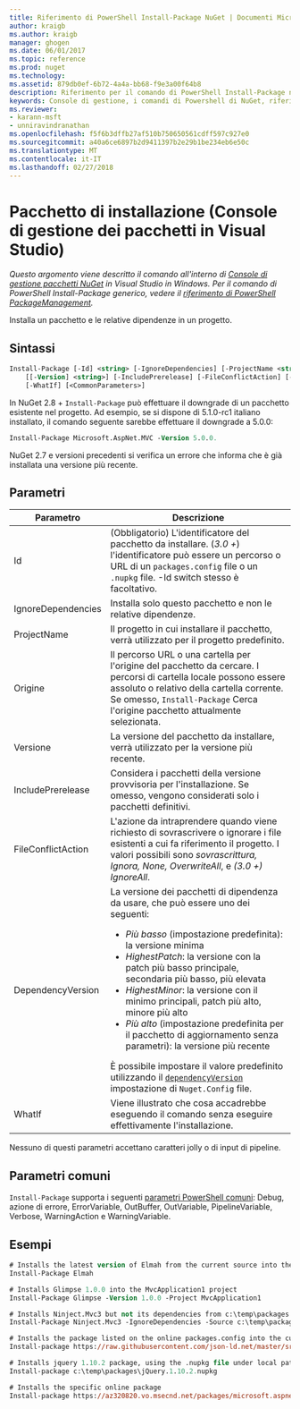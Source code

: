 ```yaml
---
title: Riferimento di PowerShell Install-Package NuGet | Documenti Microsoft
author: kraigb
ms.author: kraigb
manager: ghogen
ms.date: 06/01/2017
ms.topic: reference
ms.prod: nuget
ms.technology: 
ms.assetid: 879db0ef-6b72-4a4a-bb68-f9e3a00f64b8
description: Riferimento per il comando di PowerShell Install-Package nella Console di gestione pacchetti NuGet in Visual Studio.
keywords: Console di gestione, i comandi di Powershell di NuGet, riferimento di Powershell di NuGet, pacchetto di installazione del pacchetto NuGet
ms.reviewer:
- karann-msft
- unniravindranathan
ms.openlocfilehash: f5f6b3dffb27af510b750650561cdff597c927e0
ms.sourcegitcommit: a40a6ce6897b2d9411397b2e29b1be234eb6e50c
ms.translationtype: MT
ms.contentlocale: it-IT
ms.lasthandoff: 02/27/2018
---
```

# <a name="install-package-package-manager-console-in-visual-studio"></a>Pacchetto di installazione (Console di gestione dei pacchetti in Visual Studio)

*Questo argomento viene descritto il comando all'interno di [Console di gestione pacchetti NuGet](package-manager-console.md) in Visual Studio in Windows. Per il comando di PowerShell Install-Package generico, vedere il [riferimento di PowerShell PackageManagement](/powershell/module/packagemanagement/?view=powershell-6).*

Installa un pacchetto e le relative dipendenze in un progetto.

## <a name="syntax"></a>Sintassi

```ps
Install-Package [-Id] <string> [-IgnoreDependencies] [-ProjectName <string>] [[-Source] <string>] 
    [[-Version] <string>] [-IncludePrerelease] [-FileConflictAction] [-DependencyVersion]
    [-WhatIf] [<CommonParameters>]
```

In NuGet 2.8 + `Install-Package` può effettuare il downgrade di un pacchetto esistente nel progetto. Ad esempio, se si dispone di 5.1.0-rc1 italiano installato, il comando seguente sarebbe effettuare il downgrade a 5.0.0:

```ps
Install-Package Microsoft.AspNet.MVC -Version 5.0.0.
```

NuGet 2.7 e versioni precedenti si verifica un errore che informa che è già installata una versione più recente.
  
## <a name="parameters"></a>Parametri

| Parametro | Descrizione |
| --- | --- |
| Id | (Obbligatorio) L'identificatore del pacchetto da installare. (*3.0 +*) l'identificatore può essere un percorso o URL di un `packages.config` file o un `.nupkg` file. -Id switch stesso è facoltativo. |
| IgnoreDependencies | Installa solo questo pacchetto e non le relative dipendenze. |
| ProjectName | Il progetto in cui installare il pacchetto, verrà utilizzato per il progetto predefinito. |
| Origine | Il percorso URL o una cartella per l'origine del pacchetto da cercare. I percorsi di cartella locale possono essere assoluto o relativo della cartella corrente. Se omesso, `Install-Package` Cerca l'origine pacchetto attualmente selezionata. |
| Versione | La versione del pacchetto da installare, verrà utilizzato per la versione più recente. |
| IncludePrerelease | Considera i pacchetti della versione provvisoria per l'installazione. Se omesso, vengono considerati solo i pacchetti definitivi. |
| FileConflictAction | L'azione da intraprendere quando viene richiesto di sovrascrivere o ignorare i file esistenti a cui fa riferimento il progetto. I valori possibili sono *sovrascrittura, Ignora, None, OverwriteAll*, e *(3.0 +)* *IgnoreAll*. |
| DependencyVersion | La versione dei pacchetti di dipendenza da usare, che può essere uno dei seguenti:<br/><ul><li>*Più basso* (impostazione predefinita): la versione minima</li><li>*HighestPatch*: la versione con la patch più basso principale, secondaria più basso, più elevata</li><li>*HighestMinor*: la versione con il minimo principali, patch più alto, minore più alto</li><li>*Più alto* (impostazione predefinita per il pacchetto di aggiornamento senza parametri): la versione più recente</li></ul>È possibile impostare il valore predefinito utilizzando il [ `dependencyVersion` ](../reference/nuget-config-file.md#config-section) impostazione di `Nuget.Config` file. |
| WhatIf | Viene illustrato che cosa accadrebbe eseguendo il comando senza eseguire effettivamente l'installazione. |

Nessuno di questi parametri accettano caratteri jolly o di input di pipeline.

## <a name="common-parameters"></a>Parametri comuni

`Install-Package` supporta i seguenti [parametri PowerShell comuni](http://go.microsoft.com/fwlink/?LinkID=113216): Debug, azione di errore, ErrorVariable, OutBuffer, OutVariable, PipelineVariable, Verbose, WarningAction e WarningVariable.

## <a name="examples"></a>Esempi

```ps
# Installs the latest version of Elmah from the current source into the default project
Install-Package Elmah

# Installs Glimpse 1.0.0 into the MvcApplication1 project
Install-Package Glimpse -Version 1.0.0 -Project MvcApplication1

# Installs Ninject.Mvc3 but not its dependencies from c:\temp\packages
Install-Package Ninject.Mvc3 -IgnoreDependencies -Source c:\temp\packages

# Installs the package listed on the online packages.config into the current project
Install-package https://raw.githubusercontent.com/json-ld.net/master/src/JsonLD/packages.config

# Installs jquery 1.10.2 package, using the .nupkg file under local path of c:\temp\packages
Install-package c:\temp\packages\jQuery.1.10.2.nupkg

# Installs the specific online package
Install-package https://az320820.vo.msecnd.net/packages/microsoft.aspnet.mvc.5.2.3.nupkg
```
